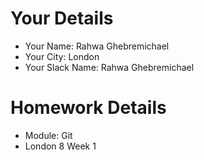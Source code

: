 <!--

The title for your pull request should be made in this format

CITY CLASS_NO - FIRST_NAME LAST_NAME - MODULE - WEEK_NO

For example,

London Class 7 - Chris Owen - HTMl/CSS - Week 1

-->

# Your Details

- Your Name: Rahwa Ghebremichael
- Your City: London
- Your Slack Name: Rahwa Ghebremichael

# Homework Details

- Module: Git
- London 8 Week 1
